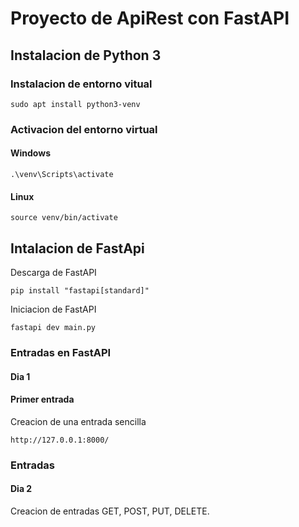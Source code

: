 # Proyecto de ApiRest con FastAPI

## Instalacion de Python 3


### Instalacion de entorno vitual

```
sudo apt install python3-venv
```
### Activacion del entorno virtual

#### Windows

```
.\venv\Scripts\activate
```
#### Linux

```
source venv/bin/activate
```

## Intalacion de FastApi

Descarga de FastAPI
```
pip install "fastapi[standard]"
```
Iniciacion de FastAPI
```
fastapi dev main.py
```
### Entradas en FastAPI

#### Dia 1

#### Primer entrada

Creacion de una entrada sencilla

```
http://127.0.0.1:8000/
```
### Entradas

#### Dia 2

Creacion de entradas GET, POST, PUT, DELETE.




